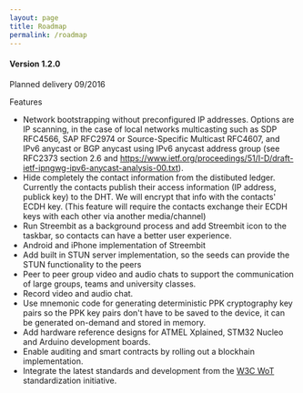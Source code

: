 ```yaml
---
layout: page
title: Roadmap
permalink: /roadmap
---
```


#### Version 1.2.0
Planned delivery 09/2016

Features

* Network bootstrapping without preconfigured IP addresses. Options are IP scanning, in the case of local networks multicasting such as SDP RFC4566, SAP RFC2974 or Source-Specific Multicast RFC4607, and IPv6 anycast or BGP anycast using IPv6 anycast address group (see RFC2373 section 2.6 and https://www.ietf.org/proceedings/51/I-D/draft-ietf-ipngwg-ipv6-anycast-analysis-00.txt).
* Hide completely the contact information from the distibuted ledger. Currently the contacts publish their access information (IP address, publick key) to the DHT. We will encrypt that info with the contacts' ECDH key. (This feature will require the contacts exchange their ECDH keys with each other via another media/channel)
* Run Streembit as a background process and add Streembit icon to the taskbar, so contacts can have a better user experience.
* Android and iPhone implementation of Streembit
* Add built in STUN server implementation, so the seeds can provide the STUN functionality to the peers
* Peer to peer group video and audio chats to support the communication of large groups, teams and university classes.
* Record video and audio chat.
* Use mnemonic code for generating deterministic PPK cryptography key pairs so the PPK key pairs don't have to be saved to the device, it can be generated on-demand and stored in memory.
* Add hardware reference designs for ATMEL Xplained, STM32 Nucleo and Arduino development boards.
* Enable auditing and smart contracts by rolling out a blockhain implementation. 
* Integrate the latest standards and development from the [W3C WoT](https://github.com/w3c/web-of-things-framework) standardization initiative.
